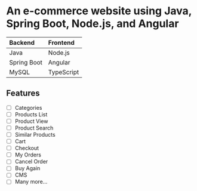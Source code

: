 # An e-commerce website using Java, Spring Boot, Node.js, and Angular

Backend | Frontend
| :--- | :---
Java          | Node.js
Spring Boot   | Angular
MySQL         | TypeScript

## Features
- [ ] Categories
- [ ] Products List
- [ ] Product View
- [ ] Product Search
- [ ] Similar Products
- [ ] Cart
- [ ] Checkout
- [ ] My Orders
- [ ] Cancel Order
- [ ] Buy Again
- [ ] CMS
- [ ] Many more...
